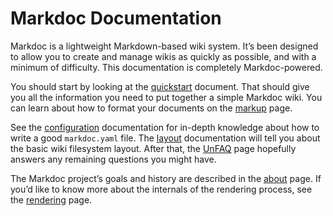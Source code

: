 <!-- title: Index -->

# Markdoc Documentation

Markdoc is a lightweight Markdown-based wiki system. It’s been designed to allow you to create and manage wikis as quickly as possible, and with a minimum of difficulty. This documentation is completely Markdoc-powered.

You should start by looking at the [quickstart](/quickstart) document. That should give you all the information you need to put together a simple Markdoc wiki. You can learn about how to format your documents on the [markup](/markup) page.

See the [configuration](/configuration) documentation for in-depth knowledge about how to write a good `markdoc.yaml` file. The [layout](/layout) documentation will tell you about the basic wiki filesystem layout. After that, the [UnFAQ](/unfaq) page hopefully answers any remaining questions you might have.

The Markdoc project’s goals and history are described in the [about](/about) page. If you’d like to know more about the internals of the rendering process, see the [rendering](/rendering) page.
